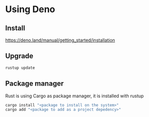 # Using Deno

## Install

<https://deno.land/manual/getting_started/installation>

## Upgrade

```bash
rustup update
```

## Package manager

Rust is using Cargo as package manager, it is installed with rustup

```bash
cargo install "<package to install on the system>"
cargo add "<package to add as a project depedency>"
```
